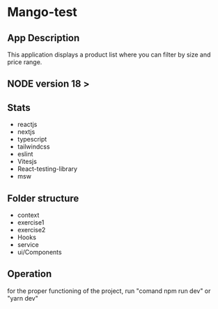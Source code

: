 # Mango-test

## App Description

This application displays a product list where you can filter by size and price range.

## NODE version 18 >

## Stats

- reactjs
- nextjs
- typescript
- tailwindcss
- eslint
- Vitesjs
- React-testing-library
- msw

## Folder structure

- context
- exercise1
- exercise2
- Hooks
- service
- ui/Components

## Operation

for the proper functioning of the project, run "comand npm run dev" or "yarn dev"
